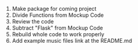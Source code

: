 
1. Make package for coming project
2. Divide Functions from Mockup Code
3. Review the code
4. Subtract "Flask" from Mockup Code
5. Rebuild whole code to work properly
6. Add example music files link at the README.md
